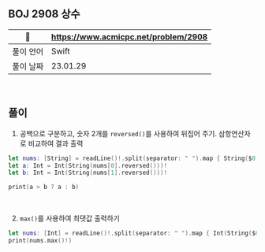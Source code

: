 ## BOJ 2908 상수

|🔗|https://www.acmicpc.net/problem/2908|
|---|---|
|풀이 언어|Swift|
|풀이 날짜|23.01.29|

</br>


##  풀이

1. 공백으로 구분하고, 숫자 2개를 `reversed()`를 사용하여 뒤집어 주기. 삼항연산자로 비교하여 결과 출력
```Swift
let nums: [String] = readLine()!.split(separator: " ").map { String($0) }
let a: Int = Int(String(nums[0].reversed()))!
let b: Int = Int(String(nums[1].reversed()))!

print(a > b ? a : b)
```

</br>

2. `max()`를 사용하여 최댓값 출력하기

```Swift
let nums: [Int] = readLine()!.split(separator: " ").map { Int(String($0.reversed()))! }
print(nums.max()!)
```
